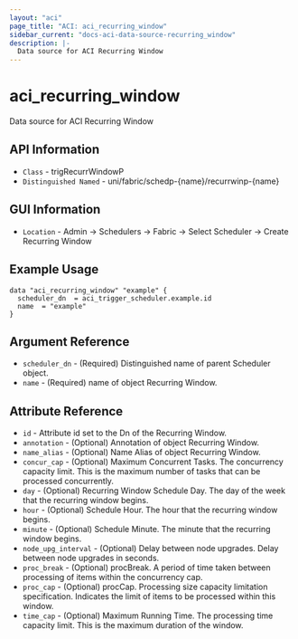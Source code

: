 ```yaml
---
layout: "aci"
page_title: "ACI: aci_recurring_window"
sidebar_current: "docs-aci-data-source-recurring_window"
description: |-
  Data source for ACI Recurring Window
---
```


# aci_recurring_window #

Data source for ACI Recurring Window


## API Information ##

* `Class` - trigRecurrWindowP
* `Distinguished Named` - uni/fabric/schedp-{name}/recurrwinp-{name}

## GUI Information ##

* `Location` - Admin -> Schedulers -> Fabric -> Select Scheduler -> Create Recurring Window 



## Example Usage ##

```hcl
data "aci_recurring_window" "example" {
  scheduler_dn  = aci_trigger_scheduler.example.id
  name  = "example"
}
```

## Argument Reference ##

* `scheduler_dn` - (Required) Distinguished name of parent Scheduler object.
* `name` - (Required) name of object Recurring Window.

## Attribute Reference ##
* `id` - Attribute id set to the Dn of the Recurring Window.
* `annotation` - (Optional) Annotation of object Recurring Window.
* `name_alias` - (Optional) Name Alias of object Recurring Window.
* `concur_cap` - (Optional) Maximum Concurrent Tasks. The concurrency capacity limit. This is the maximum number of tasks that can be processed concurrently.
* `day` - (Optional) Recurring Window Schedule Day. The day of the week that the recurring window begins.
* `hour` - (Optional) Schedule Hour. The hour that the recurring window begins.
* `minute` - (Optional) Schedule Minute. The minute that the recurring window begins.
* `node_upg_interval` - (Optional) Delay between node upgrades. Delay between node upgrades in seconds.
* `proc_break` - (Optional) procBreak. A period of time taken between processing of items within the concurrency cap.
* `proc_cap` - (Optional) procCap. Processing size capacity limitation specification. Indicates the limit of items to be processed within this window.
* `time_cap` - (Optional) Maximum Running Time. The processing time capacity limit. This is the maximum duration of the window.
